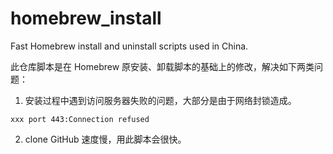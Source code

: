 # homebrew_install
Fast Homebrew install and uninstall scripts used in China.

此仓库脚本是在 Homebrew 原安装、卸载脚本的基础上的修改，解决如下两类问题：

1. 安装过程中遇到访问服务器失败的问题，大部分是由于网络封锁造成。

```
xxx port 443:Connection refused
```

2. clone GitHub 速度慢，用此脚本会很快。
